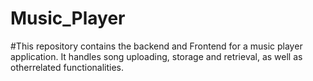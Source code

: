 # Music_Player

#This repository contains the backend  and Frontend for a music player application. It handles song uploading, storage and retrieval, as well as otherrelated functionalities.

